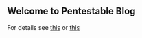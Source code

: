 ## Welcome to Pentestable Blog
For details see [this](https://scalechamp.com) or [this](https://scalablespace.net)
